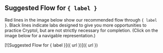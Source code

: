 ## Suggested Flow for `{ label }`

Red lines in the image below show our recommended flow through
`{ label }`. Black lines indicate labs designed to give you more
opportunities to practice Cryptol, but are not strictly necessary
for completion. (Click on the image below for a navigable
representation.)

[![Suggested Flow for { label }]({ url })]({ url })
